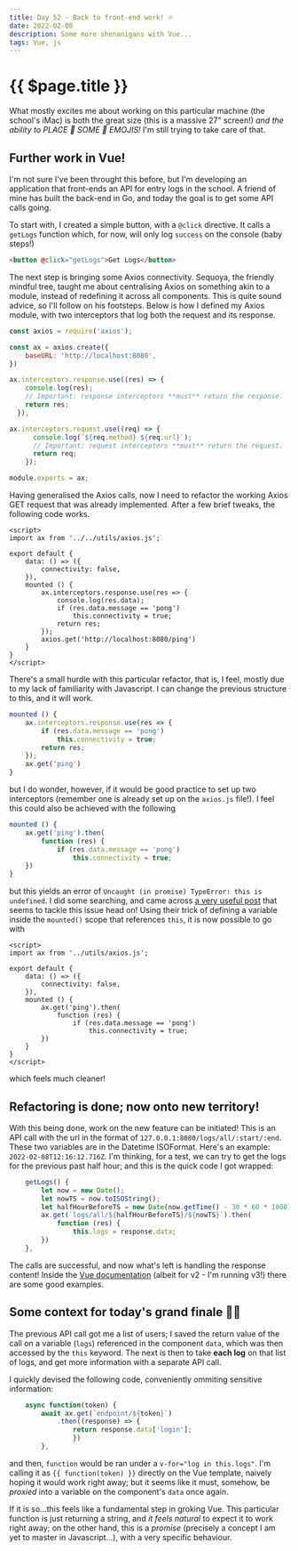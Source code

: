```yaml
---
title: Day 52 - Back to front-end work! 🔥
date: 2022-02-08
description: Some more shenanigans with Vue...
tags: Vue, js
---
```


# {{ $page.title }}

What mostly excites me about working on this particular machine (the school's iMac) is both the great size (this is a massive 27" screen!) *and the ability to PLACE 👏 SOME 👏 EMOJIS!* I'm still trying to take care of that.

## Further work in Vue!

I'm not sure I've been throught this before, but I'm developing an application that front-ends an API for entry logs in the school. A friend of mine has built the back-end in Go, and today the goal is to get some API calls going.

To start with, I created a simple button, with a `@click` directive. It calls a `getLogs` function which, for now, will only log `success` on the console (baby steps!)

``` html
<button @click="getLogs">Get Logs</button>
```

The next step is bringing some Axios connectivity. Sequoya, the friendly mindful tree, taught me about centralising Axios on something akin to a module, instead of redefining it across all components. This is quite sound advice, so I'll follow on his footsteps. Below is how I defined my Axios module, with two interceptors that log both the request and its response.

``` js
const axios = require('axios');

const ax = axios.create({
	baseURL: 'http://localhost:8080',
})

ax.interceptors.response.use((res) => { 
    console.log(res);
    // Important: response interceptors **must** return the response.
    return res;
  }),

ax.interceptors.request.use((req) => {
      console.log(`${req.method} ${req.url}`);
      // Important: request interceptors **must** return the request.
      return req;
    });

module.exports = ax;
```

Having generalised the Axios calls, now I need to refactor the working Axios GET request that was already implemented. After a few brief tweaks, the following code works.

``` vue
<script>
import ax from '../../utils/axios.js';

export default {
	data: () => ({
		connectivity: false,
	}),
	mounted () {
		ax.interceptors.response.use(res => {
			console.log(res.data);
			if (res.data.message == 'pong')
				this.connectivity = true;
			return res;
		});
		axios.get('http://localhost:8080/ping')
	}
}
</script>
```

There's a small hurdle with this particular refactor, that is, I feel, mostly due to my lack of familiarity with Javascript. I can change the previous structure to this, and it will work.

``` js
mounted () {
	ax.interceptors.response.use(res => {
		if (res.data.message == 'pong')
			this.connectivity = true;
		return res;
	});
	ax.get('ping')
}
```

but I do wonder, however, if it would be good practice to set up two interceptors (remember one is already set up on the `axios.js` file!). I feel this could also be achieved with the following

``` js
mounted () {
	ax.get('ping').then(
		function (res) {
			if (res.data.message == 'pong')
				this.connectivity = true;
	})
}
```

but this yields an error of `Uncaught (in promise) TypeError: this is undefined`. I did some searching, and came across [a very useful post](https://stackoverflow.com/questions/36176073/what-is-vue-way-to-access-to-data-from-methods) that seems to tackle this issue head on! Using their trick of defining a variable inside the `mounted()` scope that references `this`, it is now possible to go with 

``` vue
<script>
import ax from '../utils/axios.js';

export default {
	data: () => ({
		connectivity: false,
	}),
	mounted () {
		ax.get('ping').then(
			function (res) {
				if (res.data.message == 'pong')
					this.connectivity = true;
		})
	}
}
</script>
```

which feels much cleaner! 

## Refactoring is done; now onto new territory!

With this being done, work on the new feature can be initiated! This is an API call with the url in the format of `127.0.0.1:8080/logs/all/:start/:end`. These two variables are in the Datetime ISOFormat. Here's an example: `2022-02-08T12:16:12.716Z`. I'm thinking, for a test, we can try to get the logs for the previous past half hour; and this is the quick code I got wrapped:

```js
	getLogs() {
		let now = new Date();
		let nowTS = now.toISOString();
		let halfHourBeforeTS = new Date(now.getTime() - 30 * 60 * 1000).toISOString();
		ax.get(`logs/all/${halfHourBeforeTS}/${nowTS}`).then(
			function (res) {
				this.logs = response.data;
		})
	},
```

The calls are successful, and now what's left is handling the response content! Inside the [Vue documentation](https://v2.vuejs.org/v2/cookbook/using-axios-to-consume-apis.html) (albeit for v2 - I'm running v3!) there are some good examples.

## Some context for today's grand finale 🙆‍♂️

The previous API call got me a list of users; I saved the return value of the call on a variable (`logs`) referenced in the component `data`, which was then accessed by the `this` keyword. The next is then to take **each log** on that list of logs, and get more information with a separate API call.

I quickly devised the following code, conveniently ommiting sensitive information:

```js
	async function(token) {
		await ax.get(`endpoint/${token}`)
			.then((response) => {
				return response.data['login'];
				})
		},
```

and then, `function` would be ran under a `v-for="log in this.logs"`. I'm calling it as `{{ function(token) }}` directly on the Vue template, naively hoping it would work right away; but it seems like it must, somehow, be *proxied* into a variable on the component's `data` once again. 

If it is so...this feels like a fundamental step in groking Vue. This particular function is just returning a string, and *it feels natural* to expect it to work right away; on the other hand, this is a *promise* (precisely a concept I am yet to master in Javascript...), with a very specific behaviour. 

<FetchComments :title=$frontmatter.title />
<PostComments :title=$frontmatter.title />
